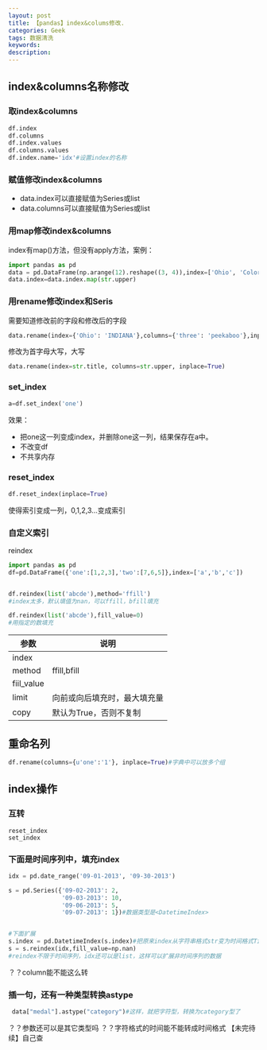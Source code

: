```yaml
---
layout: post
title: 【pandas】index&colums修改.
categories: Geek
tags: 数据清洗
keywords:
description:
---
```


## index&columns名称修改

### 取index&columns

```py
df.index
df.columns
df.index.values
df.columns.values
df.index.name='idx'#设置index的名称
```

### 赋值修改index&columns

- data.index可以直接赋值为Series或list
- data.columns可以直接赋值为Series或list

### 用map修改index&columns

index有map()方法，但没有apply方法，案例：
```python
import pandas as pd
data = pd.DataFrame(np.arange(12).reshape((3, 4)),index=['Ohio', 'Colorado', 'New York'],columns=['one', 'two', 'three', 'four'])
data.index=data.index.map(str.upper)
```

### 用rename修改index和Seris
需要知道修改前的字段和修改后的字段
```python
data.rename(index={'Ohio': 'INDIANA'},columns={'three': 'peekaboo'},inplace=True)
```

修改为首字母大写，大写
```python
data.rename(index=str.title, columns=str.upper, inplace=True)
```


### set_index
```python
a=df.set_index('one')
```
效果：
- 把one这一列变成index，并删除one这一列，结果保存在a中。
- 不改变df
- 不共享内存

### reset_index

```python
df.reset_index(inplace=True)
```
使得索引变成一列，0,1,2,3...变成索引

### 自定义索引
reindex
```py
import pandas as pd
df=pd.DataFrame({'one':[1,2,3],'two':[7,6,5]},index=['a','b','c'])


df.reindex(list('abcde'),method='ffill')
#index太多，默认填值为nan，可以ffill，bfill填充

df.reindex(list('abcde'),fill_value=0)
#用指定的数填充
```
|参数|说明|
|--|--|
|index||
|method|ffill,bfill|
|fiil_value||
|limit|向前或向后填充时，最大填充量|
|copy|默认为True，否则不复制|

## 重命名列
```python
df.rename(columns={u'one':'1'}, inplace=True)#字典中可以放多个组
```



## index操作



### 互转
```
reset_index
set_index
```


### 下面是时间序列中，填充index
```python
idx = pd.date_range('09-01-2013', '09-30-2013')

s = pd.Series({'09-02-2013': 2,
               '09-03-2013': 10,
               '09-06-2013': 5,
               '09-07-2013': 1})#数据类型是<DatetimeIndex>


#下面扩展
s.index = pd.DatetimeIndex(s.index)#把原来index从字符串格式str变为时间格式Timestamp
s = s.reindex(idx,fill_value=np.nan)  
#reindex不限于时间序列，idx还可以是list，这样可以扩展非时间序列的数据             
```
？？column能不能这么转

### 插一句，还有一种类型转换astype
```python
 data["medal"].astype("category")#这样，就把字符型，转换为category型了
```
？？参数还可以是其它类型吗
？？字符格式的时间能不能转成时间格式
【未完待续】自己查
